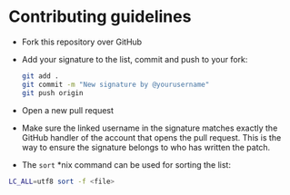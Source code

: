 # Contributing guidelines

* Fork this repository over GitHub

* Add your signature to the list, commit and push to your fork:

  ```sh
  git add .
  git commit -m "New signature by @yourusername"
  git push origin
  ```

* Open a new pull request

* Make sure the linked username in the signature matches exactly the GitHub
  handler of the account that opens the pull request. This is the way to ensure
  the signature belongs to who has written the patch.

* The `sort` *nix command can be used for sorting the list:

```sh
LC_ALL=utf8 sort -f <file>
```
